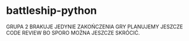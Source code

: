 # battleship-python
GRUPA 2
BRAKUJE JEDYNIE ZAKOŃCZENIA GRY
PLANUJEMY JESZCZE CODE REVIEW BO SPORO MOŻNA JESZCZE SKRÓCIĆ.
